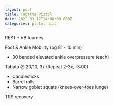 ```yaml
---
layout: post
title: Tabatta Pistol
date: 2022-03-12T14:00:00.000Z
categories: pistol hiit
---
```


REST - VB tourney

Foot & Ankle Mobility (pg 81 - 10 min)
* 30 banded elevated ankle overpressure (each)

Tabata @ 20/10, 3x (Repeat 2-3x, r3:00)
* Candlesticks
* Barrel rolls
* Narrow goblet squats (knees-over-toes lunge)

TRS recovery